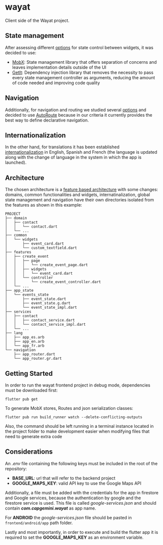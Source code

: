 # wayat

Client side of the Wayat project.

## State management
After assessing different [options](https://docs.flutter.dev/development/data-and-backend/state-mgmt/options) for state control between widgets, it was decided to use:
* [MobX](https://mobx.netlify.app/getting-started/): State management library that offers separation of concerns and leaves implementation details outside of the UI
* [GetIt](https://pub.dev/packages/get_it): Dependency injection library that removes the necessity to pass every state management controller as arguments, reducing the amount of code needed and improving code quality

## Navigation
Additionally, for navigation and routing we studied several [options](https://docs.flutter.dev/development/ui/navigation) and decided to use [AutoRoute](https://pub.dev/packages/auto_route) because in our criteria it currently provides the best way to define declarative navigation. 

## Internationalization
In the other hand, for translations it has been established [internationalization](https://docs.flutter.dev/development/accessibility-and-localization/internationalization) in English, Spanish and French (the language is updated along with the change of language in the system in which the app is launched).

## Architecture

The chosen architecture is a [feature based architecture](https://medium.com/ruangguru/an-introduction-to-flutter-clean-architecture-ae00154001b0) with some changes: domains, common functionalities and widgets, internatinalization, global state management and navigation have their own directories isolated from the features as shown in this example:

~~~
PROJECT
├── domain
│   ├── contact
│   │   └── contact.dart
│   └── ...
├── common
│   └── widgets
│       ├── event_card.dart
│       └── custom_textfield.dart
├── features
│   ├── create_event
│   │   ├── page
│   │   │   └── create_event_page.dart
│   │   ├── widgets
│   │   │   └── event_card.dart
│   │   └── controller
│   │       └── create_event_controller.dart
│   └── ...
├── app_state
│   └── events_state
│       ├── event_state.dart
│       ├── event_state.g.dart
│       └── event_state_impl.dart
├── services
│   ├── contact
│   │   ├── contact_service.dart
│   │   └── contact_service_impl.dart
│   └── ...
├── lang
│   ├── app_es.arb
│   ├── app_en.arb
│   └── app_fr.arb
└── navigation
    ├── app_router.dart
    └── app_router.gr.dart
~~~

## Getting Started

In order to run the wayat frontend project in debug mode, dependencies must be downloaded first:

~~~
flutter pub get
~~~

To generate MobX stores, Routes and json serialization classes:

~~~
flutter pub run build_runner watch --delete-conflicting-outputs
~~~
Also, the command should be left running in a terminal instance located in the project folder to make development easier when modifying files that need to generate extra code

## Considerations

An *.env* file containing the following keys must be included in the root of the repository:
* **BASE_URL**: url that will refer to the backend project
* **GOOGLE_MAPS_KEY**: valid API key to use the Google Maps API

Additionally, a file must be added with the credentials for the app in firestore and Google services, because the authentication by google and the firestore service is used. This file is called *google-services.json* and should contain ***com.capgemini.wayat*** as app name. 

For **ANDROID** the *google-services.json* file should be pasted in ```frontend/android/app``` path folder.

Lastly and most importantly, in order to execute and build the flutter app it is required to set the **GOOGLE_MAPS_KEY** as an environment variable.
